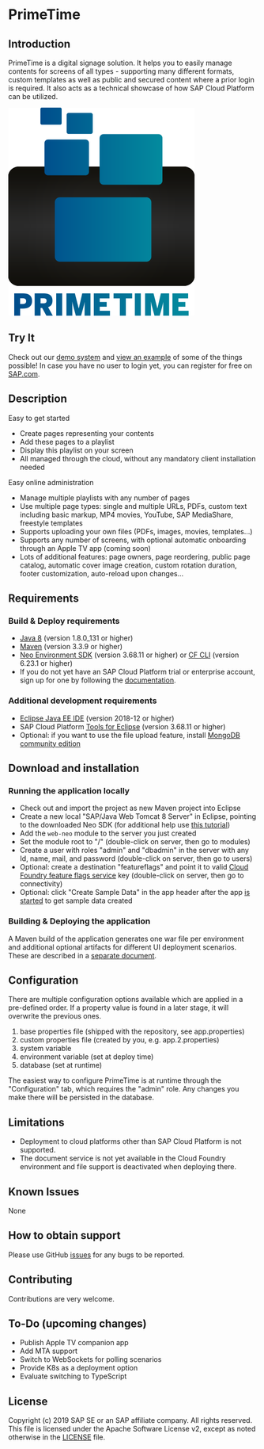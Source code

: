 # PrimeTime
## Introduction
PrimeTime is a digital signage solution. It helps you to easily manage contents for screens of all types - supporting many different formats, custom templates as well as public and secured content where a prior login is required. It also acts as a technical showcase of how SAP Cloud Platform can be utilized.

![PrimeTime](/common/web/src/main/webapp/ui/img/logo.png)

## Try It

Check out our [demo system](https://primetime.eu2.hana.ondemand.com) and [view an example](https://primetime.eu2.hana.ondemand.com/?screen=0) of some of the things possible! In case you have no user to login yet, you can register for free on [SAP.com](https://www.sap.com).

## Description
Easy to get started
  - Create pages representing your contents
  - Add these pages to a playlist
  - Display this playlist on your screen
  - All managed through the cloud, without any mandatory client installation needed
  
Easy online administration
  - Manage multiple playlists with any number of pages
  - Use multiple page types: single and multiple URLs, PDFs, custom text including basic markup, MP4 movies, YouTube, SAP MediaShare, freestyle templates 
  - Supports uploading your own files (PDFs, images, movies, templates...) 
  - Supports any number of screens, with optional automatic onboarding through an Apple TV app (coming soon)
  - Lots of additional features: page owners, page reordering, public page catalog, automatic cover image creation, custom rotation duration, footer customization, auto-reload upon changes... 

## Requirements
### Build & Deploy requirements
- [Java 8](http://www.oracle.com/technetwork/java/javase/downloads/index.html) (version 1.8.0_131 or higher)
- [Maven](https://maven.apache.org/download.cgi) (version 3.3.9 or higher)
- [Neo Environment SDK](https://tools.hana.ondemand.com/#cloud) (version 3.68.11 or higher) or [CF CLI](https://help.sap.com/viewer/65de2977205c403bbc107264b8eccf4b/Cloud/en-US/4ef907afb1254e8286882a2bdef0edf4.html) (version 6.23.1 or higher)
- If you do not yet have an SAP Cloud Platform trial or enterprise account, sign up for one by following the [documentation](https://cloudplatform.sap.com/try.html).
### Additional development requirements
- [Eclipse Java EE IDE](https://www.eclipse.org/downloads/packages/) (version 2018-12 or higher)
-  SAP Cloud Platform [Tools for Eclipse](https://tools.hana.ondemand.com/#cloud) (version 3.68.11 or higher)
  - Optional: if you want to use the file upload feature, install [MongoDB community edition](https://help.sap.com/viewer/b0cc1109d03c4dc299c215871eed8c42/Cloud/en-US/1c6d4a951e7c48c1acfd29b63b56ef43.html)
  
## Download and installation

### Running the application locally
  - Check out and import the project as new Maven project into Eclipse
  - Create a new local "SAP/Java Web Tomcat 8 Server" in Eclipse, pointing to the downloaded Neo SDK (for additional help use [this tutorial](https://developers.sap.com/tutorials/hcp-java-eclipse-setup.html))
  - Add the `web-neo` module to the server you just created
  - Set the module root to "/" (double-click on server, then go to modules)
  - Create a user with roles "admin" and "dbadmin" in the server with any Id, name, mail, and password (double-click on server, then go to users)
  - Optional: create a destination "featureflags" and point it to valid [Cloud Foundry feature flags service](https://help.sap.com/viewer/2250efa12769480299a1acd282b615cf/Cloud/en-US/29788680118a41cb85b6bb691507f821.html) key (double-click on server, then go to connectivity)
  - Optional: click "Create Sample Data" in the app header after the app [is started](http://localhost:8080) to get sample data created

### Building & Deploying the application
A Maven build of the application generates one war file per environment and additional optional artifacts for different UI deployment scenarios. These are described in a [separate document](/DEPLOYING.md).

## Configuration
There are multiple configuration options available which are applied in a pre-defined order. If a property value is found in a later stage, it will overwrite the previous ones.

1. base properties file (shipped with the repository, see app.properties)
2. custom properties file (created by you, e.g. app.2.properties)
3. system variable
4. environment variable (set at deploy time)
5. database (set at runtime) 

The easiest way to configure PrimeTime is at runtime through the "Configuration" tab, which requires the "admin" role. Any changes you make there will be persisted in the database.

## Limitations
  - Deployment to cloud platforms other than SAP Cloud Platform is not supported.
  - The document service is not yet available in the Cloud Foundry environment and file support is deactivated when deploying there.

## Known Issues
None

## How to obtain support
Please use GitHub [issues](https://github.com/SAP/cloud-primetime/issues/new) for any bugs to be reported.

## Contributing
Contributions are very welcome.

## To-Do (upcoming changes)
  - Publish Apple TV companion app
  - Add MTA support 
  - Switch to WebSockets for polling scenarios
  - Provide K8s as a deployment option
  - Evaluate switching to TypeScript 

## License
Copyright (c) 2019 SAP SE or an SAP affiliate company. All rights reserved. This file is licensed under the Apache Software License v2, except as noted otherwise in the [LICENSE](/LICENSE) file.
